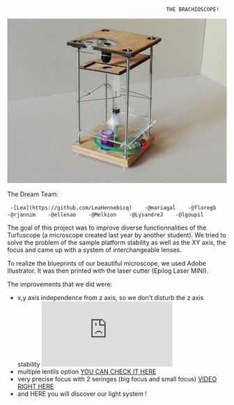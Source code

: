                                                        THE BRACHIOSCOPE!

![alt text](https://github.com/MakerLabCRI/FrugalMicroscope/blob/master/StudentStories/The%20Brachioscope/Images/IMG_20180914_111721.jpg)

The Dream Team:

     -[Lea](https://github.com/LeaHennebicq)    -@mariagal    -@floregb    -@rjannim    -@ellenao    -@Melkion    -@LysandreJ    -@lgoupil

The goal of this project was to improve diverse functionnalities of the Turfuscope (a microscope created last year by another student). We tried to solve the problem of the sample platform stability as well as the XY axis, the focus and came up with a system of interchangeable lenses. 

To realize the blueprints of our beautiful microscope, we used Adobe Illustrator. It was then printed with the laser cutter (Epilog Laser MINI). 

The improvements that we did were:
  - x,y axis independence from z axis, so we don't disturb the z axis stability
      ![HAVE A LOOK](https://github.com/MakerLabCRI/FrugalMicroscope/blob/master/Functionalities/XY/2018_slidingXYaxis/readme.md)
  - multiple lentils option
      [YOU CAN CHECK IT HERE](https://github.com/MakerLabCRI/FrugalMicroscope/tree/master/Functionalities/Optical/Lens_Brachioscope2018)
  - very precise focus with 2 seringes (big focus and small focus)
      [VIDEO RIGHT HERE](https://github.com/MakerLabCRI/FrugalMicroscope/look/master/Functionalities/Focus/AxisMotionWithSyringes/readme.md)
  - and HERE you will discover our light system !

